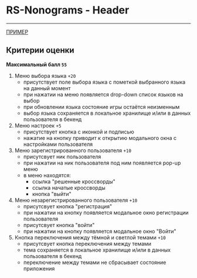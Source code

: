 # RS-Nonograms - Header

---

[ПРИМЕР](https://www.nonograms.ru/)

## Критерии оценки

**Максимальный балл `55`**

1. Меню выбора языка `+20`
   - присутствует поле выбора языка с пометкой выбранного языка на данный момент
   - при нажатии на меню появляется drop-down список языков на выбор
   - при обновлении языка состояние игры остаётся неизменным
   - выбор языка сохраняется в локальное хранилище и/или в данных пользователя в бекенд
2. Меню настроек `+5`
   - присутствует кнопка с иконкой и подписью
   - нажатие на кнопку приводит к открытию модального окна с настройками пользователя
3. Меню зарегистрированного пользователя `+10`
   - присутсвует ник пользователя
   - при нажатии на ник пользователя под ним появляется pop-up меню
   - в меню находятся:
      - ссылка "решенные кроссворды"
      - ссылка начатые кроссворды
      - кнопка "выйти"
4. Меню незарегистрированного пользователя `+10`
   - присутсвует кнопка "регистрация"
   - при нажатии на кнопку появляется модальное окно регистрации пользователя
   - присутсвует кнопка "войти"
   - при нажатии на кнопку появляется модальное окно "Войти"
5. Кнопка переключения между тёмной и светлой темами `+10`
   - присутсвует кнопка переключения между темами
   - тема сохраняется в локальное хранилище и/или в данных пользователя в бекенд
   - переключение между темами не сбрасывает состояние приложения

